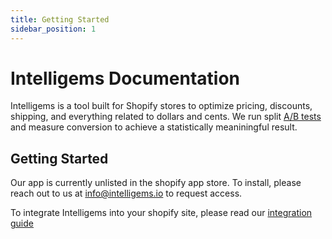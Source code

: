 ```yaml
---
title: Getting Started
sidebar_position: 1
---
```


# Intelligems Documentation

Intelligems is a tool built for Shopify stores to optimize pricing, discounts, shipping, and everything related to dollars and cents. We run split [A/B tests](https://www.intelligems.io/post/so-what-is-a-b-testing) and measure conversion to achieve a statistically meaniningful result.

## Getting Started

Our app is currently unlisted in the shopify app store. To install, please reach out to us at info@intelligems.io to request access.

To integrate Intelligems into your shopify site, please read our [integration guide](./shopify-integration/update-your-theme)

